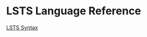 # LSTS Language Reference

[LSTS Syntax](https://andrew-johnson-4.github.io/lsts-language-reference/lsts-syntax)
